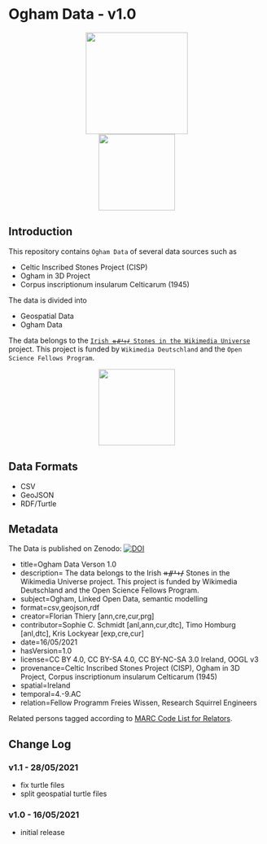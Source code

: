 # Ogham Data - v1.0

<center>
<img src="https://github.com/ogi-ogham/ogham-datav1/raw/main/img/OgiOghamLogo.png" height="200">
<br>
<img src="https://github.com/ogi-ogham/ogham-datav1/raw/main/img/FellowLogo.png" height="150">
</center>

## Introduction

This repository contains `Ogham Data` of several data sources such as

-   Celtic Inscribed Stones Project (CISP)
-   Ogham in 3D Project
-   Corpus inscriptionum insularum Celticarum (1945)

The data is divided into

-   Geospatial Data
-   Ogham Data

The data belongs to the [`Irish ᚑᚌᚆᚐᚋ Stones in the Wikimedia Universe`](http://ogham.squirrel.link/) project. This project is funded by `Wikimedia Deutschland` and the `Open Science Fellows Program`.

<center>
<img src="https://github.com/ogi-ogham/ogham-datav1/raw/main/img/Fellowship.png" height="150">
</center>

## Data Formats

-   CSV
-   GeoJSON
-   RDF/Turtle

## Metadata

The Data is published on Zenodo: [![DOI](https://zenodo.org/badge/DOI/10.5281/zenodo.4765603.svg)](https://doi.org/10.5281/zenodo.4765603)

-   title=Ogham Data Verson 1.0
-   description= The data belongs to the Irish ᚑᚌᚆᚐᚋ Stones in the Wikimedia Universe project. This project is funded by Wikimedia Deutschland and the Open Science Fellows Program.
-   subject=Ogham, Linked Open Data, semantic modelling
-   format=csv,geojson,rdf
-   creator=Florian Thiery [ann,cre,cur,prg]
-   contributor=Sophie C. Schmidt [anl,ann,cur,dtc], Timo Homburg [anl,dtc], Kris Lockyear [exp,cre,cur]
-   date=16/05/2021
-   hasVersion=1.0
-   license=CC BY 4.0, CC BY-SA 4.0, CC BY-NC-SA 3.0 Ireland, OOGL v3
-   provenance=Celtic Inscribed Stones Project (CISP), Ogham in 3D Project, Corpus inscriptionum insularum Celticarum (1945)
-   spatial=Ireland
-   temporal=4.-9.AC
-   relation=Fellow Programm Freies Wissen, Research Squirrel Engineers

Related persons tagged according to [MARC Code List for Relators](https://www.loc.gov/marc/relators/relaterm.html).

## Change Log

### v1.1 - 28/05/2021

-   fix turtle files
-   split geospatial turtle files

### v1.0 - 16/05/2021

-   initial release
